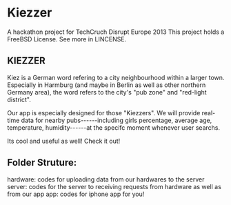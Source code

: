 Kiezzer
=======
A hackathon project for TechCruch Disrupt Europe 2013
This project holds a FreeBSD License. See more in LINCENSE.


KIEZZER
---------------------------
Kiez is a German word refering to a city neighbourhood  within a larger town. 
Especially in Harmburg (and maybe in Berlin as well as other northern Germany area), the word refers to the city's "pub zone" and "red-light district".

Our app is especially designed for those "Kiezzers". We will provide real-time data for nearby pubs------including girls percentage, average age, temperature, humidity------at the specifc moment whenever user searchs. 

Its cool and useful as well! Check it out!


Folder Struture:
----------------------------
hardware: codes for uploading data from our hardwares to the server
server: codes for the server to receiving requests from hardware as well as from our app
app: codes for iphone app for you!

